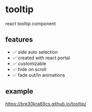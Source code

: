# tooltip

react tooltip component

## features

- ✅ side auto selection
- ✅ created with react portal
- ✅ customizable
- ✅ hide on scroll
- ✅ fade out/in animations

## example

https://bre30kra69cs.github.io/tooltip/

